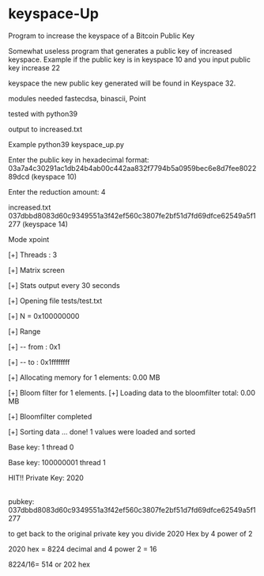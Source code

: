 # keyspace-Up
Program to increase the keyspace of a Bitcoin Public Key<p>
Somewhat useless program that generates a public key of increased keyspace. Example if the public key is in keyspace 10 and you input public key increase 22 <p>keyspace the new public key generated will be found in Keyspace 32.<p>
modules needed fastecdsa, binascii, Point<p>
tested with python39<p>
output to increased.txt<p>
Example python39 keyspace_up.py<p>
Enter the public key in hexadecimal format: 03a7a4c30291ac1db24b4ab00c442aa832f7794b5a0959bec6e8d7fee802289dcd   (keyspace 10)<p>
Enter the reduction amount: 4<p>
increased.txt 037dbbd8083d60c9349551a3f42ef560c3807fe2bf51d7fd69dfce62549a5f1277  (keyspace 14)<p>

  Mode xpoint<p>
[+] Threads : 3<p>
[+] Matrix screen<p>
[+] Stats output every 30 seconds<p>
[+] Opening file tests/test.txt<p>
[+] N = 0x100000000<p>
[+] Range<p>
[+] -- from : 0x1<p>
[+] -- to   : 0x1ffffffff<p>
[+] Allocating memory for 1 elements: 0.00 MB<p>
[+] Bloom filter for 1 elements.
[+] Loading data to the bloomfilter total: 0.00 MB<p>
[+] Bloomfilter completed<p>
[+] Sorting data ... done! 1 values were loaded and sorted<p>
Base key: 1 thread 0<p>
Base key: 100000001 thread 1<p>

HIT!! Private Key: 2020<p>  
pubkey: 037dbbd8083d60c9349551a3f42ef560c3807fe2bf51d7fd69dfce62549a5f1277<p>
to get back to the original private key you divide 2020 Hex by 4 power of 2 <p>
2020 hex = 8224 decimal and 4 power 2 = 16<p>  8224/16= 514 or 202 hex <p>
